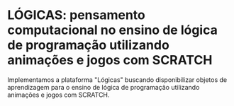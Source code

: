 # LÓGICAS: pensamento computacional no ensino de lógica de programação utilizando animações e jogos com SCRATCH

Implementamos a plataforma "Lógicas" buscando disponibilizar objetos de aprendizagem para o ensino de lógica de programação utilizando animações e jogos com SCRATCH. 
